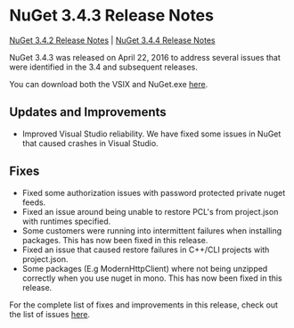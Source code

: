 # NuGet 3.4.3 Release Notes

[NuGet 3.4.2 Release Notes](nuget-3.4.2) | [NuGet 3.4.4 Release Notes](nuget-3.4.4)

NuGet 3.4.3 was released on April 22, 2016 to address several issues that were identified in the 3.4 and subsequent releases.

You can download both the VSIX and NuGet.exe [here](https://dist.nuget.org/index.html).

## Updates and Improvements

* Improved Visual Studio reliability. We have fixed some issues in NuGet that caused crashes in Visual Studio.

## Fixes

* Fixed some authorization issues with password protected private nuget feeds.
* Fixed an issue around being unable to restore PCL's from project.json with runtimes specified.
* Some customers were running into intermittent failures when installing packages. This has now been fixed in this release.
* Fixed an issue that caused restore failures in C++/CLI projects with project.json.
* Some packages (E.g ModernHttpClient) where not being unzipped correctly when you use nuget in mono. This has now been fixed in this release.

For the complete list of fixes and improvements in this release, check out the list of issues [here](https://github.com/NuGet/Home/issues?q=is%3Aissue+milestone%3A3.4.3+is%3Aclosed).
